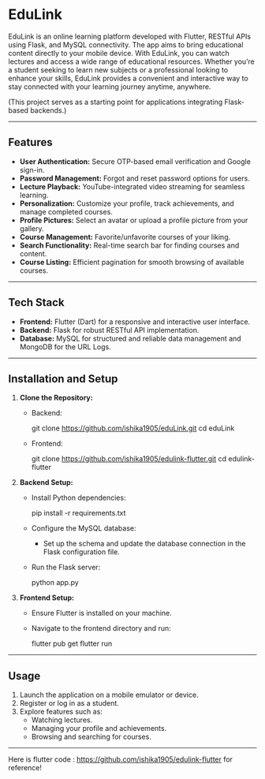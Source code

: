 # EduLink

EduLink is an online learning platform developed with Flutter, RESTful APIs using Flask, and MySQL connectivity. The app aims to bring educational content directly to your mobile device. With EduLink, you can watch lectures and access a wide range of educational resources. Whether you’re a student seeking to learn new subjects or a professional looking to enhance your skills, EduLink provides a convenient and interactive way to stay connected with your learning journey anytime, anywhere.

(This project serves as a starting point for applications integrating Flask-based backends.)

---

## Features

- **User Authentication:** Secure OTP-based email verification and Google sign-in.
- **Password Management:** Forgot and reset password options for users.
- **Lecture Playback:** YouTube-integrated video streaming for seamless learning.
- **Personalization:** Customize your profile, track achievements, and manage completed courses.
- **Profile Pictures:** Select an avatar or upload a profile picture from your gallery.
- **Course Management:** Favorite/unfavorite courses of your liking.
- **Search Functionality:** Real-time search bar for finding courses and content.
- **Course Listing:** Efficient pagination for smooth browsing of available courses.

---

## Tech Stack

- **Frontend:** Flutter (Dart) for a responsive and interactive user interface.
- **Backend:** Flask for robust RESTful API implementation.
- **Database:** MySQL for structured and reliable data management and MongoDB for the URL Logs.

---

## Installation and Setup

1. **Clone the Repository:**
   - Backend:
     
     git clone https://github.com/ishika1905/eduLink.git
     cd eduLink
     
   - Frontend:
     
     git clone https://github.com/ishika1905/edulink-flutter.git
     cd edulink-flutter
     

2. **Backend Setup:**
   - Install Python dependencies:
     
     pip install -r requirements.txt
     
   - Configure the MySQL database:
     - Set up the schema and update the database connection in the Flask configuration file.
   - Run the Flask server:
     
     python app.py

     
3. **Frontend Setup:**
   - Ensure Flutter is installed on your machine.
   - Navigate to the frontend directory and run:
     
     flutter pub get
     flutter run
     

---

## Usage

1. Launch the application on a mobile emulator or device.
2. Register or log in as a student.
3. Explore features such as:
   - Watching lectures.
   - Managing your profile and achievements.
   - Browsing and searching for courses.

---

Here is flutter code : https://github.com/ishika1905/edulink-flutter for reference!
